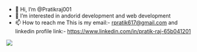 - 👋 Hi, I’m @Pratikraj001
- 👀 I’m interested in andorid development and web development
- 📫 How to reach me This is my email:- rpratik617@gmail.com and linkedin profile link:- https://www.linkedin.com/in/pratik-raj-65b041201

<!---
Pratikraj001/Pratikraj001 is a ✨ special ✨ repository because its `README.md` (this file) appears on your GitHub profile.
You can click the Preview link to take a look at your changes.
--->

<img src="https://github-readme-stats.vercel.app/api?username=Pratikraj001&&show_icons=true&title_color=ffffff&icon_color=bb2acf&text_color=daf7dc&bg_color=151515">
